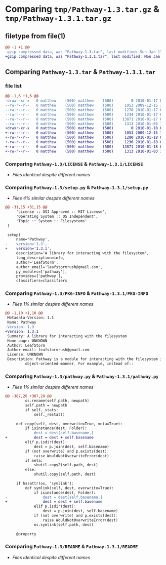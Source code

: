 # Comparing `tmp/Pathway-1.3.tar.gz` & `tmp/Pathway-1.3.1.tar.gz`

## filetype from file(1)

```diff
@@ -1 +1 @@
-gzip compressed data, was "Pathway-1.3.tar", last modified: Sun Jan 17 03:38:38 2010, max compression, from Unix
+gzip compressed data, was "Pathway-1.3.1.tar", last modified: Mon Jan 18 02:26:07 2010, max compression, from Unix
```

## Comparing `Pathway-1.3.tar` & `Pathway-1.3.1.tar`

### file list

```diff
@@ -1,6 +1,6 @@
-drwxr-xr-x   0 matthew    (500) matthew    (500)        0 2010-01-17 03:38:38.000000 Pathway-1.3/
--rw-r--r--   0 matthew    (500) matthew    (500)     1053 2009-12-15 15:29:27.000000 Pathway-1.3/LICENSE
--rw-r--r--   0 matthew    (500) matthew    (500)     1278 2010-01-17 03:38:02.000000 Pathway-1.3/setup.py
--rw-r--r--   0 matthew    (500) matthew    (500)     1234 2010-01-17 03:38:38.000000 Pathway-1.3/PKG-INFO
--rw-r--r--   0 matthew    (500) matthew    (500)    13871 2010-01-17 03:37:09.000000 Pathway-1.3/pathway.py
--rw-r--r--   0 matthew    (500) matthew    (500)     1313 2010-01-03 19:12:24.000000 Pathway-1.3/README
+drwxr-xr-x   0 matthew    (500) matthew    (500)        0 2010-01-18 02:26:07.000000 Pathway-1.3.1/
+-rw-r--r--   0 matthew    (500) matthew    (500)     1053 2009-12-15 15:29:27.000000 Pathway-1.3.1/LICENSE
+-rw-r--r--   0 matthew    (500) matthew    (500)     1280 2010-01-18 02:25:05.000000 Pathway-1.3.1/setup.py
+-rw-r--r--   0 matthew    (500) matthew    (500)     1236 2010-01-18 02:26:07.000000 Pathway-1.3.1/PKG-INFO
+-rw-r--r--   0 matthew    (500) matthew    (500)    13871 2010-01-18 02:24:51.000000 Pathway-1.3.1/pathway.py
+-rw-r--r--   0 matthew    (500) matthew    (500)     1313 2010-01-03 19:12:24.000000 Pathway-1.3.1/README
```

### Comparing `Pathway-1.3/LICENSE` & `Pathway-1.3.1/LICENSE`

 * *Files identical despite different names*

### Comparing `Pathway-1.3/setup.py` & `Pathway-1.3.1/setup.py`

 * *Files 4% similar despite different names*

```diff
@@ -31,15 +31,15 @@
     'License :: OSI Approved :: MIT License',
     'Operating System :: OS Independent',
     'Topic :: System :: Filesystems'
 ]
 
 setup(
     name='Pathway',
-    version='1.3',
+    version='1.3.1',
     description='A library for interacting with the filesystem',
     long_description=info,
     author='LeafStorm',
     author_email='leafstormrush@gmail.com',
     py_modules=['pathway'],
     provides=['pathway'],
     classifiers=classifiers
```

### Comparing `Pathway-1.3/PKG-INFO` & `Pathway-1.3.1/PKG-INFO`

 * *Files 1% similar despite different names*

```diff
@@ -1,10 +1,10 @@
 Metadata-Version: 1.1
 Name: Pathway
-Version: 1.3
+Version: 1.3.1
 Summary: A library for interacting with the filesystem
 Home-page: UNKNOWN
 Author: LeafStorm
 Author-email: leafstormrush@gmail.com
 License: UNKNOWN
 Description: Pathway is a module for interacting with the filesystem in a clean,
         object-oriented manner. For example, instead of::
```

### Comparing `Pathway-1.3/pathway.py` & `Pathway-1.3.1/pathway.py`

 * *Files 1% similar despite different names*

```diff
@@ -387,28 +387,28 @@
         os.rename(self.path, newpath)
         self.path = newpath
         if self._stats:
             self._restat()
     
     def copy(self, dest, overwrite=True, meta=True):
         if isinstance(dest, Folder):
-            dest = dest[self.basename,]
+            dest = dest + self.basename
         elif p.isdir(dest):
             dest = p.join(dest, self.basename)
         if (not overwrite) and p.exists(dest):
             raise WouldNotOverwriteError(dest)
         if meta:
             shutil.copy2(self.path, dest)
         else:
             shutil.copy(self.path, dest)
     
     if hasattr(os, 'symlink'):
         def symlink(self, dest, overwrite=True):
             if isinstance(dest, Folder):
-                dest = dest[self.basename,]
+                dest = dest + self.basename
             elif p.isdir(dest):
                 dest = p.join(dest, self.basename)
             if (not overwrite) and p.exists(dest):
                 raise WouldNotOverwriteError(dest)
             os.symlink(self.path, dest)
 
     @property
```

### Comparing `Pathway-1.3/README` & `Pathway-1.3.1/README`

 * *Files identical despite different names*

